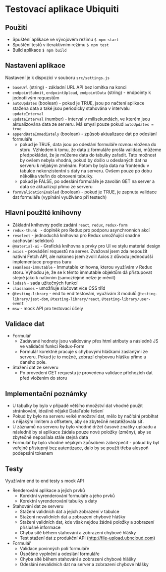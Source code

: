 # Testovací aplikace Ubiquiti

## Použití
* Spuštění aplikace ve vývojovém režimu `$ npm start`
* Spuštění testů v iteraktivním režimu `$ npm test`
* Build aplikace `$ npm build`

## Nastavení aplikace
Nastavení je k dispozici v souboru `src/settings.js`
* `baseUrl` (string) - základní URL API bez lomítka na konci
* `endpointSubmit`, `endpointUpload`, `endpointData` (string) - endpointy k jednotlivým requestům
* `autoUpdates` (boolean) - pokud je TRUE, jsou po načtení aplikace stažena data a také jsou periodicky stahována v intervalu `updateInterval`
* `updateInterval` (number) - interval v milisekundách, ve kterém jsou aktualizována data ze serveru. Má smysl pouze pokud `autoUpdates = true`
* `appendDataImmediately` (boolean) - způsob aktualizace dat po odeslání formuláře
    * pokud je TRUE, data jsou po odeslání formuláře rovnou vložena do storu. Vzhledem k tomu, že data z formuláře prošla validací, můžeme předpokládat, že je můžeme data do tabulky zařadit. Tato možnost by ovšem nebyla vhodná, pokud by došlo u odeslaných dat na serveru k nějakým změnám. Potom by byla data na frontendu v tabulce nekonzistentní s daty na serveru. Ovšem pouze po dobu několika vteřin do obnovení tabulky.
    * pokud je FALSE, po odeslání formuláře je zavolán GET na server a data se aktualizují přímo ze serveru
* `formValidationEnabled` (boolean) - pokud je TRUE, je zapnuta validace dat formuláře (vypínání využíváno při testech)

## Hlavní použité knihovny
* Základní knihovny podle zadání `react`, `redux`, `redux-form`
* `redux-thunk ` - doplněk pro Redux pro podporu asynchronních akcí
* `reselect` - jednoduchá knihovna pro Redux umožňující snadné cachování selektorů
* `@material-ui` - Grafická knihovna s prvky pro UI ve stylu material design
* `axios` - provádění requestů na server. Zvažoval jsem zda nepoužít nativní Fetch API, ale nakonec jsem zvolil Axios z důvodu jednodušší implementace progress baru
* `seamless-immutable` - Immutable knihovna, kterou využívám v Redux storu. Výhodou je, že se k těmto immutable objektům dá přistupovat stejně jako k nativním (samozřejmě nelze je měnit)
* `lodash` - sada užitečných funkcí
* `classnames` - umožňuje slučovat více CSS tříd
* `@testing-library` - end to end testování, využívám 3 modulů `@testing-library/jest-dom`, `@testing-library/react`, `@testing-library/user-event`
* `msw` - mock API pro testovací účely

## Validace dat
* Formulář
    * Zadávané hodnoty jsou validovány přes html atributy a následně JS ve validační funkci Redux-Form
    * Formulář korektně pracuje s chybovými hláškami zaslanými ze serveru. Pokud je to možné, zobrazí chybovou hlášku přímo u daného pole.
* Stažení dat ze serveru
    * Po provedení GET requestu je provedena validace příchozích dat před vložením do storu

## Implementační poznámky
* U tabulky by bylo v případě většího množství dat vhodné použít stránkování, ideálně nějaké DataTable řešení
* Pokud by bylo na serveru velké množství dat, mělo by načítání probíhat s nějakým limitem a offsetem, aby se zbytečně nezatěžovala síť.
* U záznamů na serveru by bylo vhodné držet časové značky uploadu a následně by si aplikace žádala pouze nové položky (změny), aby se zbytečně neposílala stále stejná data
* Formulář by bylo vhodné nějakým způsobem zabezpečit - pokud by byl veřejně přístupný bez autentizace, dalo by se použít třeba alespoň podepsání tokenem

## Testy
Využívám end to end testy s mock API
* Renderování aplikace a jejích prvků
    * Korektní vyrenderování formuláře a jeho prvků
    * Korektní vyrenderování tabulky s daty
* Stahování dat ze serveru
    * Stažení validních dat a jejich zobrazení v tabulce
    * Stažení nevalidních dat a zobrazení chybové hlášky
    * Stažení validních dat, kde však nejdou žádné položky a zobrazení příslušné informace
    * Chyba sítě během stahování a zobrazení chybové hlášky
    * Test stažení dat z produkční API (http://file-upload.ubncloud.com)
* Formulář
    * Validace povinných polí formuláře
    * Úspěšné vyplnění a odeslání formuláře
    * Chyba sítě během stahování a zobrazení chybové hlášky
    * Odeslání nevalidních dat na server a zobrazení chybové hlášky